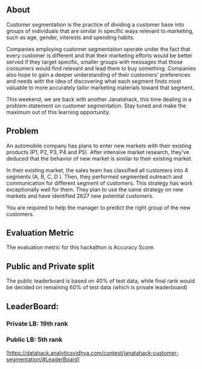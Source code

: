 ## About
Customer segmentation is the practice of dividing a customer base into groups of individuals that are similar in specific ways relevant to marketing, such as age, gender, interests and spending habits.

Companies employing customer segmentation operate under the fact that every customer is different and that their marketing efforts would be better served if they target specific, smaller groups with messages that those consumers would find relevant and lead them to buy something. Companies also hope to gain a deeper understanding of their customers' preferences and needs with the idea of discovering what each segment finds most valuable to more accurately tailor marketing materials toward that segment.

This weekend, we are back with another Janatahack, this time dealing in a problem statement on customer segmentation. Stay tuned and make the maximum out of this learning opportunity.

## Problem
An automobile company has plans to enter new markets with their existing products (P1, P2, P3, P4 and P5). After intensive market research, they’ve deduced that the behavior of new market is similar to their existing market. 

In their existing market, the sales team has classified all customers into 4 segments (A, B, C, D ). Then, they performed segmented outreach and communication for different segment of customers. This strategy has work exceptionally well for them. They plan to use the same strategy on new markets and have identified 2627 new potential customers. 

You are required to help the manager to predict the right group of the new customers.

## Evaluation Metric
The evaluation metric for this hackathon is Accuracy Score.

## Public and Private split
The public leaderboard is based on 40% of test data, while final rank would be decided on remaining 60% of test data (which is private leaderboard)

## LeaderBoard:
### Private LB: 19th rank
### Public LB: 5th rank
[https://datahack.analyticsvidhya.com/contest/janatahack-customer-segmentation/#LeaderBoard]
